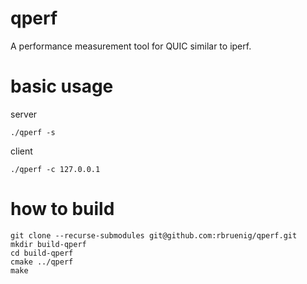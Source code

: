 # qperf
A performance measurement tool for QUIC similar to iperf.

# basic usage
server
```
./qperf -s
```

client
```
./qperf -c 127.0.0.1
```

# how to build
```
git clone --recurse-submodules git@github.com:rbruenig/qperf.git
mkdir build-qperf
cd build-qperf
cmake ../qperf
make
```